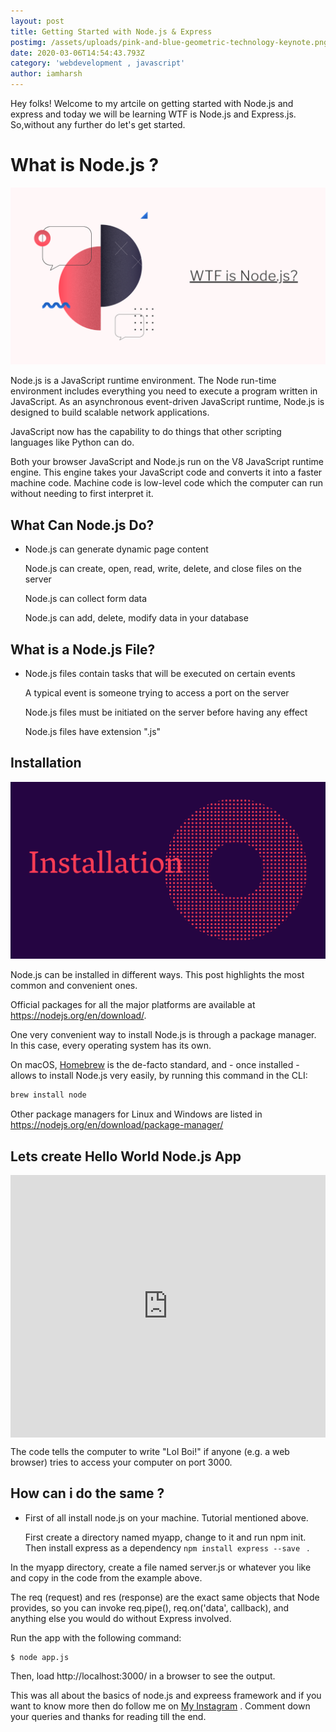 ```yaml
---
layout: post
title: Getting Started with Node.js & Express
postimg: /assets/uploads/pink-and-blue-geometric-technology-keynote.png
date: 2020-03-06T14:54:43.793Z
category: 'webdevelopment , javascript'
author: iamharsh
---
```

Hey folks! Welcome to my artcile on getting started with Node.js and express and today we will be learning WTF is Node.js and Express.js. So,without any further do let's get started.

# What is Node.js  ?

![nodejs](/assets/uploads/pink-and-blue-geometric-technology-keynote-1-.png)

Node.js is a JavaScript runtime environment. The Node run-time environment includes everything you need to execute a program written in JavaScript. As an asynchronous event-driven JavaScript runtime, Node.js is designed to build scalable network applications.

JavaScript now has the capability to do things that other scripting languages like Python can do.

Both your browser JavaScript and Node.js run on the V8 JavaScript runtime engine. This engine takes your JavaScript code and converts it into a faster machine code. Machine code is low-level code which the computer can run without needing to first interpret it.

## What Can Node.js Do?

* Node.js can generate dynamic page content

  Node.js can create, open, read, write, delete, and close files on the server

  Node.js can collect form data

  Node.js can add, delete, modify data in your database

## What is a Node.js File?

* Node.js files contain tasks that will be executed on certain events

  A typical event is someone trying to access a port on the server

  Node.js files must be initiated on the server before having any effect

  Node.js files have extension ".js"

## Installation

![](/assets/uploads/pink-and-blue-geometric-technology-keynote-2-.png)

Node.js can be installed in different ways. This post highlights the most common and convenient ones.

Official packages for all the major platforms are available at <https://nodejs.org/en/download/>.

One very convenient way to install Node.js is through a package manager. In this case, every operating system has its own.

On macOS, [Homebrew](https://brew.sh/) is the de-facto standard, and - once installed - allows to install Node.js very easily, by running this command in the CLI:

```sh
brew install node
```

Other package managers for Linux and Windows are listed in <https://nodejs.org/en/download/package-manager/>

## Lets create Hello World Node.js App

<!-- Copy and Paste Me -->

<div class="glitch-embed-wrap" style="height: 420px; width: 100%;">
  <iframe
    src="https://glitch.com/embed/#!/embed/experienced-fallacious-fireplant?path=server.js&previewSize=0&attributionHidden=true"
    title="experienced-fallacious-fireplant on Glitch"
    allow="geolocation; microphone; camera; midi; vr; encrypted-media"
    style="height: 100%; width: 100%; border: 0;">
  </iframe>
</div>

The code tells the computer to write "Lol Boi!" if anyone (e.g. a web browser) tries to access your computer on port 3000.

## How can i do the same ? 

* First of all install node.js on your machine. Tutorial mentioned above.

  First create a directory named myapp, change to it and run npm init. Then install express as a dependency   ```npm install express --save ``` .

In the myapp directory, create a file named server.js or whatever you like and copy in the code from the example above.

The req (request) and res (response) are the exact same objects that Node provides, so you can invoke req.pipe(), req.on('data', callback), and anything else you would do without Express involved.

Run the app with the following command:

```
$ node app.js
```

Then, load http://localhost:3000/ in a browser to see the output.

This was all about the basics of node.js and expreess framework and if you want to know more then do follow me on   [My Instagram](https://instagram.com/iamharsh.dev/) . Comment down your queries and thanks for reading till the end.

